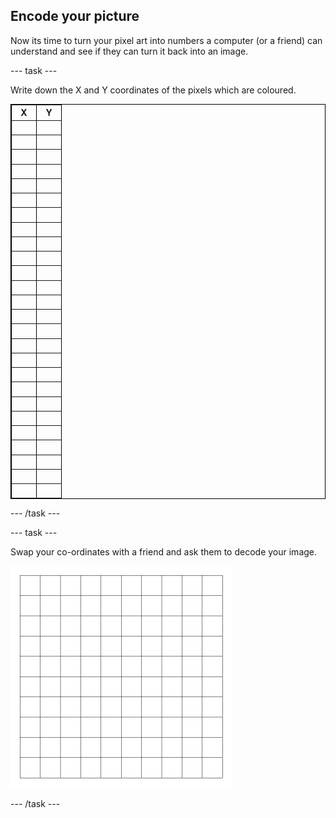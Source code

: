 ## Encode your picture

Now its time to turn your pixel art into numbers a computer (or a friend) can understand and see if they can turn it back into an image.

--- task ---

Write down the X and Y coordinates of the pixels which are coloured.

<table style="border: 1px solid black;" frame="void" rules="all">
  <tr>
    <th style="width: 25px">X</th>
    <th style="width: 25px">Y</th> 
  </tr>
  <tr>
    <td>&nbsp;</td>
    <td>&nbsp;</td> 
  </tr>
  <tr>
    <td>&nbsp;</td>
    <td>&nbsp;</td> 
  </tr>
  <tr>
    <td>&nbsp;</td>
    <td>&nbsp;</td> 
  </tr>
  <tr>
    <td>&nbsp;</td>
    <td>&nbsp;</td> 
  </tr>
  <tr>
    <td>&nbsp;</td>
    <td>&nbsp;</td> 
  </tr>
  <tr>
    <td>&nbsp;</td>
    <td>&nbsp;</td> 
  </tr>
  <tr>
    <td>&nbsp;</td>
    <td>&nbsp;</td> 
  </tr>
  <tr>
    <td>&nbsp;</td>
    <td>&nbsp;</td> 
  </tr>
  <tr>
    <td>&nbsp;</td>
    <td>&nbsp;</td> 
  </tr>
  <tr>
    <td>&nbsp;</td>
    <td>&nbsp;</td> 
  </tr>
  <tr>
    <td>&nbsp;</td>
    <td>&nbsp;</td> 
  </tr>
  <tr>
    <td>&nbsp;</td>
    <td>&nbsp;</td> 
  </tr>
  <tr>
    <td>&nbsp;</td>
    <td>&nbsp;</td> 
  </tr>
  <tr>
    <td>&nbsp;</td>
    <td>&nbsp;</td> 
  </tr>
  <tr>
    <td>&nbsp;</td>
    <td>&nbsp;</td> 
  </tr>
  <tr>
    <td>&nbsp;</td>
    <td>&nbsp;</td> 
  </tr>
  <tr>
    <td>&nbsp;</td>
    <td>&nbsp;</td> 
  </tr>
  <tr>
    <td>&nbsp;</td>
    <td>&nbsp;</td> 
  </tr>
  <tr>
    <td>&nbsp;</td>
    <td>&nbsp;</td> 
  </tr>
  <tr>
    <td>&nbsp;</td>
    <td>&nbsp;</td> 
  </tr>
  <tr>
    <td>&nbsp;</td>
    <td>&nbsp;</td> 
  </tr>
  <tr>
    <td>&nbsp;</td>
    <td>&nbsp;</td> 
  </tr>
  <tr>
    <td>&nbsp;</td>
    <td>&nbsp;</td> 
  </tr>
  <tr>
    <td>&nbsp;</td>
    <td>&nbsp;</td> 
  </tr>
  <tr>
    <td>&nbsp;</td>
    <td>&nbsp;</td> 
  </tr>
  <tr>
    <td>&nbsp;</td>
    <td>&nbsp;</td> 
  </tr>
</table>

--- /task ---

--- task ---

Swap your co-ordinates with a friend and ask them to decode your image.

![an empty grid by 10x10 pixels](images/empty-grid.png)

--- /task ---
